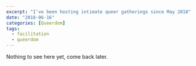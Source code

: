```yaml
---
excerpt: "I've been hosting intimate queer gatherings since May 2018"
date: "2018-06-16"
categories: [Queerdom]
tags:
  - facilitation
  - queerdom
---
```

Nothing to see here yet, come back later.